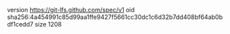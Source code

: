 version https://git-lfs.github.com/spec/v1
oid sha256:4a454991c85d99aa1ffe9427f5661cc30dc1c6d32b7dd408bf64ab0bdf1cedd7
size 1208
